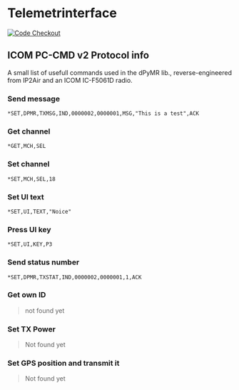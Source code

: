 # Telemetrinterface

[![Code Checkout](https://github.com/fred-corp/MSF_ICOM-Telemetrinterface/actions/workflows/checkout.yml/badge.svg)](https://github.com/fred-corp/MSF_ICOM-Telemetrinterface/actions/workflows/checkout.yml)

## ICOM PC-CMD v2 Protocol info

A small list of usefull commands used in the dPyMR lib., reverse-engineered from IP2Air and an ICOM IC-F5061D radio.

### Send message

```*SET,DPMR,TXMSG,IND,0000002,0000001,MSG,"This is a test",ACK```

### Get channel

```*GET,MCH,SEL```

### Set channel

```*SET,MCH,SEL,18```

### Set UI text

```*SET,UI,TEXT,"Noice"```

### Press UI key

```*SET,UI,KEY,P3```

### Send status number

```*SET,DPMR,TXSTAT,IND,0000002,0000001,1,ACK```

### Get own ID

> not found yet

### Set TX Power

> Not found yet

### Set GPS position and transmit it

> Not found yet
